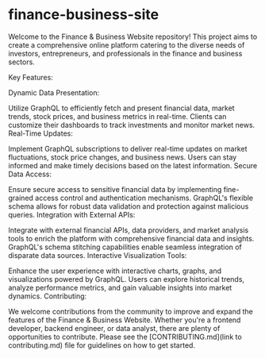# finance-business-site
Welcome to the Finance &amp; Business Website repository! This project aims to create a comprehensive online platform catering to the diverse needs of investors, entrepreneurs, and professionals in the finance and business sectors.

Key Features:

Dynamic Data Presentation:

Utilize GraphQL to efficiently fetch and present financial data, market trends, stock prices, and business metrics in real-time. Clients can customize their dashboards to track investments and monitor market news.
Real-Time Updates:

Implement GraphQL subscriptions to deliver real-time updates on market fluctuations, stock price changes, and business news. Users can stay informed and make timely decisions based on the latest information.
Secure Data Access:

Ensure secure access to sensitive financial data by implementing fine-grained access control and authentication mechanisms. GraphQL's flexible schema allows for robust data validation and protection against malicious queries.
Integration with External APIs:

Integrate with external financial APIs, data providers, and market analysis tools to enrich the platform with comprehensive financial data and insights. GraphQL's schema stitching capabilities enable seamless integration of disparate data sources.
Interactive Visualization Tools:

Enhance the user experience with interactive charts, graphs, and visualizations powered by GraphQL. Users can explore historical trends, analyze performance metrics, and gain valuable insights into market dynamics.
Contributing:

We welcome contributions from the community to improve and expand the features of the Finance & Business Website. Whether you're a frontend developer, backend engineer, or data analyst, there are plenty of opportunities to contribute. Please see the [CONTRIBUTING.md](link to contributing.md) file for guidelines on how to get started.
